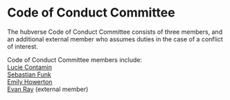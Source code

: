 # Code of Conduct Committee  

The hubverse Code of Conduct Committee consists of three members, and an additional external member who assumes duties in the case of a conflict of interest.  

Code of Conduct Committee members include:  
<a href="mailto:contamin@pitt.edu">Lucie Contamin</a>  
<a href="mailto:sebastian.funk@lshtm.ac.uk">Sebastian Funk</a>  
<a href="mailto:ehowerton@psu.edu">Emily Howerton</a>  
<a href="mailto:elray@umass.edu">Evan Ray</a> (external member)  

